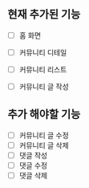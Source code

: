 ## 현재 추가된 기능

- [ ] 홈 화면
- [ ] 커뮤니티 디테일
- [ ] 커뮤니티 리스트
- [ ] 커뮤니티 글 작성


## 추가 해야할 기능
- [ ] 커뮤니티 글 수정
- [ ] 커뮤니티 글 삭제
- [ ] 댓글 작성
- [ ] 댓글 수정
- [ ] 댓글 삭제
